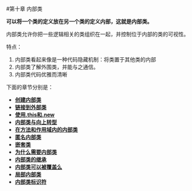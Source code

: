 #第十章 内部类

**可以将一个类的定义放在另一个类的定义内部，这就是内部类。**

内部类允许你把一些逻辑相关的类组织在一起，并控制位于内部的类的可视性。

特点：

1. 内部类看起来像是一种代码隐藏机制：将类置于其他类的内部
2. 内部类了解外围类，并能与之通信。
3. 内部类代码优雅而清晰


下面的章节分别是：

* [**创建内部类**]()
* [**链接到外部类**]()
* [**使用.this和.new**]()
* [**内部类与向上转型**]()
* [**在方法和作用域内的内部类**]()
* [**匿名内部类**]()
* [**嵌套类**]()
* [**为什么需要内部类**]()
* [**内部类的继承**]()
* [**内部类可以被覆盖么**]()
* [**局部内部类**]()
* [**内部类标识符**]()